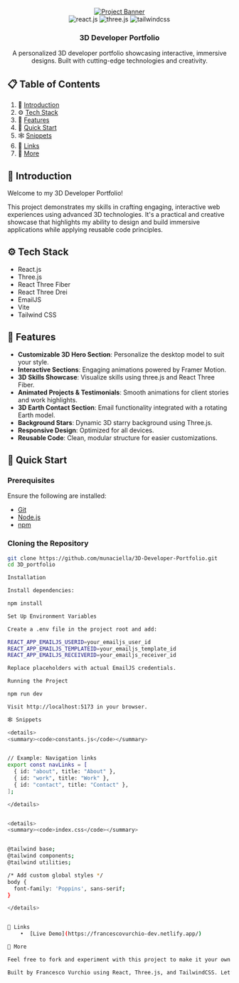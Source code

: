 <div align="center">
  <br />
  <a href="https://francescovurchio-dev.netlify.app/" target="_blank">
    <img src="https://github.com/adrianhajdin/project_3D_developer_portfolio/assets/151519281/4722160a-8e61-403f-a905-728feae1f7e6" alt="Project Banner">
  </a>
  <br />

  <div>
    <img src="https://img.shields.io/badge/-React_JS-black?style=for-the-badge&logoColor=white&logo=react&color=61DAFB" alt="react.js" />
    <img src="https://img.shields.io/badge/-Three_JS-black?style=for-the-badge&logoColor=white&logo=threedotjs&color=000000" alt="three.js" />
    <img src="https://img.shields.io/badge/-Tailwind_CSS-black?style=for-the-badge&logoColor=white&logo=tailwindcss&color=06B6D4" alt="tailwindcss" />
  </div>

  <h3 align="center">3D Developer Portfolio</h3>

  <div align="center">
    A personalized 3D developer portfolio showcasing interactive, immersive designs. Built with cutting-edge technologies and creativity.
  </div>
</div>

## 📋 Table of Contents

1. 🤖 [Introduction](#introduction)
2. ⚙️ [Tech Stack](#tech-stack)
3. 🔋 [Features](#features)
4. 🤸 [Quick Start](#quick-start)
5. 🕸️ [Snippets](#snippets)
6. 🔗 [Links](#links)
7. 🚀 [More](#more)

## 🤖 Introduction

Welcome to my 3D Developer Portfolio! 

This project demonstrates my skills in crafting engaging, interactive web experiences using advanced 3D technologies. It's a practical and creative showcase that highlights my ability to design and build immersive applications while applying reusable code principles. 

## ⚙️ Tech Stack

- React.js
- Three.js
- React Three Fiber
- React Three Drei
- EmailJS
- Vite
- Tailwind CSS

## 🔋 Features

- **Customizable 3D Hero Section**: Personalize the desktop model to suit your style.
- **Interactive Sections**: Engaging animations powered by Framer Motion.
- **3D Skills Showcase**: Visualize skills using three.js and React Three Fiber.
- **Animated Projects & Testimonials**: Smooth animations for client stories and work highlights.
- **3D Earth Contact Section**: Email functionality integrated with a rotating Earth model.
- **Background Stars**: Dynamic 3D starry background using Three.js.
- **Responsive Design**: Optimized for all devices.
- **Reusable Code**: Clean, modular structure for easier customizations.

## 🤸 Quick Start

### Prerequisites

Ensure the following are installed:

- [Git](https://git-scm.com/)
- [Node.js](https://nodejs.org/en)
- [npm](https://www.npmjs.com/)

### Cloning the Repository

```bash
git clone https://github.com/munaciella/3D-Developer-Portfolio.git
cd 3D_portfolio

Installation

Install dependencies:

npm install

Set Up Environment Variables

Create a .env file in the project root and add:

REACT_APP_EMAILJS_USERID=your_emailjs_user_id
REACT_APP_EMAILJS_TEMPLATEID=your_emailjs_template_id
REACT_APP_EMAILJS_RECEIVERID=your_emailjs_receiver_id

Replace placeholders with actual EmailJS credentials.

Running the Project

npm run dev

Visit http://localhost:5173 in your browser.

🕸️ Snippets

<details>
<summary><code>constants.js</code></summary>


// Example: Navigation links
export const navLinks = [
  { id: "about", title: "About" },
  { id: "work", title: "Work" },
  { id: "contact", title: "Contact" },
];

</details>


<details>
<summary><code>index.css</code></summary>


@tailwind base;
@tailwind components;
@tailwind utilities;

/* Add custom global styles */
body {
  font-family: 'Poppins', sans-serif;
}

</details>


🔗 Links
	•  [Live Demo](https://francescovurchio-dev.netlify.app/)

🚀 More

Feel free to fork and experiment with this project to make it your own!

Built by Francesco Vurchio using React, Three.js, and TailwindCSS. Let’s connect on [LinkedIn](https://www.linkedin.com/in/francesco-vurchio/) target="_blank">